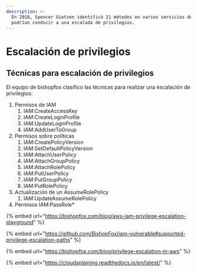 ```yaml
---
description: >-
  En 2018, Spencer Gietzen identificó 21 métodos en varios servicios de AWS que
  podrían conducir a una escalada de privilegios.
---
```


# Escalación de privilegios

## Técnicas para escalación de privilegios

El equipo de bishopfox clasifico las técnicas para realizar una escalación de privilegios:

1. Permisos de IAM
   1. IAM:CreateAccessKey&#x20;
   2. &#x20;IAM:CreateLoginProfile
   3. IAM:UpdateLoginProfile
   4. IAM:AddUserToGroup
2. Permisos sobre políticas
   1. IAM:CreatePolicyVersion&#x20;
   2. IAM:SetDefaultPolicyVersion&#x20;
   3. IAM:AttachUserPolicy&#x20;
   4. IAM:AttachGroupPolicy&#x20;
   5. IAM:AttachRolePolicy&#x20;
   6. IAM:PutUserPolicy&#x20;
   7. IAM:PutGroupPolicy&#x20;
   8. IAM:PutRolePolicy
3. Actualización de un AssumeRolePolicy
   1. IAM:UpdateAssumeRolePolicy
4. Permisos IAM:PassRole\*

{% embed url="https://bishopfox.com/blog/aws-iam-privilege-escalation-playground" %}

{% embed url="https://github.com/BishopFox/iam-vulnerable#supported-privilege-escalation-paths" %}

{% embed url="https://bishopfox.com/blog/privilege-escalation-in-aws" %}

{% embed url="https://cloudsplaining.readthedocs.io/en/latest/" %}





